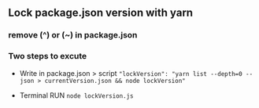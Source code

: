 ## Lock package.json version with yarn
### remove (^) or (~) in package.json

### Two steps to excute
- Write in package.json > script
```"lockVersion": "yarn list --depth=0 --json > currentVersion.json && node lockVersion"```

- Terminal RUN
```node lockVersion.js```
